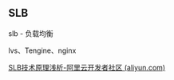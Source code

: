 ## SLB



slb
	- 负载均衡

lvs、Tengine、nginx

[SLB技术原理浅析-阿里云开发者社区 (aliyun.com)](https://developer.aliyun.com/article/1803)